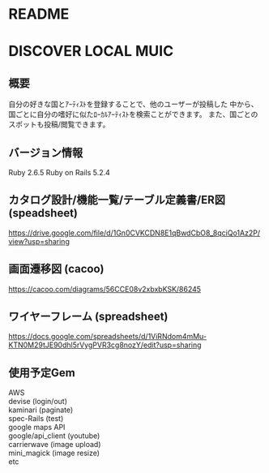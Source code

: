 # README

# DISCOVER LOCAL MUIC

## 概要
自分の好きな国とｱｰﾃｨｽﾄを登録することで、他のユーザーが投稿した
中から、国ごとに自分の嗜好に似たﾛｰｶﾙｱｰﾃｨｽﾄを検索ことができます。
また、国ごとのスポットも投稿/閲覧できます。

## バージョン情報
Ruby 2.6.5
Ruby on Rails 5.2.4

## カタログ設計/機能一覧/テーブル定義書/ER図　(speadsheet)
https://drive.google.com/file/d/1Gn0CVKCDN8E1qBwdCbO8_8qciQo1Az2P/view?usp=sharing

## 画面遷移図 (cacoo)
https://cacoo.com/diagrams/56CCE08v2xbxbKSK/86245

## ワイヤーフレーム (spreadsheet)
https://docs.google.com/spreadsheets/d/1ViRNdom4mMu-KTN0M29tJE90dhl5rVygPVR3cg8nozY/edit?usp=sharing

## 使用予定Gem
AWS  
devise  (login/out)  
kaminari (paginate)  
spec-Rails (test)  
google maps API  
google/api_client (youtube)  
carrierwave  (image upload)  
mini_magick  (image resize)  
etc  
